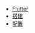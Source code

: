 <!--
 * @Description: 
 * @version: 1.0.0
 * @Author: nk
 * @Date: 2019-06-21 11:05:37
 * @LastEditTime: 2019-09-04 18:19:39
 -->
* [Flutter](view/app/flutter/flutter.md)
* [搭建](view/app/flutter/build.md)
* [配置](view/config/config.md)